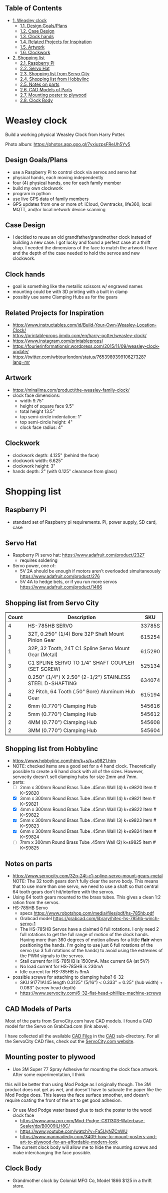<div id="table-of-contents">
<h2>Table of Contents</h2>
<div id="text-table-of-contents">
<ul>
<li><a href="#sec-1">1. Weasley clock</a>
<ul>
<li><a href="#sec-1-1">1.1. Design Goals/Plans</a></li>
<li><a href="#sec-1-2">1.2. Case Design</a></li>
<li><a href="#sec-1-3">1.3. Clock hands</a></li>
<li><a href="#sec-1-4">1.4. Related Projects for Inspiration</a></li>
<li><a href="#sec-1-5">1.5. Artwork</a></li>
<li><a href="#sec-1-6">1.6. Clockwork</a></li>
</ul>
</li>
<li><a href="#sec-2">2. Shopping list</a>
<ul>
<li><a href="#sec-2-1">2.1. Raspberry Pi</a></li>
<li><a href="#sec-2-2">2.2. Servo Hat</a></li>
<li><a href="#sec-2-3">2.3. Shopping list from Servo City</a></li>
<li><a href="#sec-2-4">2.4. Shopping list from Hobbylinc</a></li>
<li><a href="#sec-2-5">2.5. Notes on parts</a></li>
<li><a href="#sec-2-6">2.6. CAD Models of Parts</a></li>
<li><a href="#sec-2-7">2.7. Mounting poster to plywood</a></li>
<li><a href="#sec-2-8">2.8. Clock Body</a></li>
</ul>
</li>
</ul>
</div>
</div>



# Weasley clock<a id="sec-1" name="sec-1"></a>

Build a working physical Weasley Clock from Harry Potter. 

Photo album: <https://photos.app.goo.gl/7yxiuzpsFReUh5Yy5>

## Design Goals/Plans<a id="sec-1-1" name="sec-1-1"></a>

-   use a Raspberry Pi to control clock via servos and servo hat
-   physical hands, each moving independently
-   four (4) physical hands, one for each family member
-   build my own clockwork
-   program in python
-   use live GPS data of family members
-   GPS updates from one or more of: iCloud, Owntracks, life360, local MQTT, and/or local network device scanning

## Case Design<a id="sec-1-2" name="sec-1-2"></a>

-   I decided to reuse an old grandfather/grandmother clock instead of
    building a new case. I got lucky and found a perfect case at a
    thrift shop. I needed the dimensions of the face to match the
    artwork I have and the depth of the case needed to hold the servos
    and new clockwork.

## Clock hands<a id="sec-1-3" name="sec-1-3"></a>

-   goal is something like the metallic scissors w/ engraved names
-   mounting could be with 3D printing with a built in clamp
-   possibly use same Clamping Hubs as for the gears

## Related Projects for Inspiration<a id="sec-1-4" name="sec-1-4"></a>

-   <https://www.instructables.com/id/Build-Your-Own-Weasley-Location-Clock/>
-   <https://printableprops.jimdo.com/en/harry-potter/weasley-clock/>
-   <https://www.instagram.com/printableprops/>
-   <https://fourierinformationsir.wordpress.com/2015/11/09/weasley-clock-update/>
-   <https://twitter.com/wbtourlondon/status/765398939910627328?lang=mr>

## Artwork<a id="sec-1-5" name="sec-1-5"></a>

-   <https://minalima.com/product/the-weasley-family-clock/>
-   clock face dimensions: 
    -   width 9.75"
    -   height of square face 9.5"
    -   total height 13.5"
    -   top semi-circle indentation: 1"
    -   top semi-circle height: 4"
    -   clock face radius: 4"

## Clockwork<a id="sec-1-6" name="sec-1-6"></a>

-   clockwork depth: 4.125" (behind the face)
-   clockwork width: 6.625"
-   clockwork height: 3"
-   hands depth:     2"     (with 0.125" clearance from glass)

# Shopping list<a id="sec-2" name="sec-2"></a>

## Raspberry Pi<a id="sec-2-1" name="sec-2-1"></a>

-   standard set of Raspberry pi requirements. Pi, power supply, SD card, case

## Servo Hat<a id="sec-2-2" name="sec-2-2"></a>

-   Raspberry Pi servo hat: <https://www.adafruit.com/product/2327>
    -   requires soldering
-   Servo power, one of:
    -   5V 2A should be enough if motors aren't overloaded simultaneously <https://www.adafruit.com/product/276>
    -   5V 4A to hedge bets, or if you run more servos <https://www.adafruit.com/product/1466>

## Shopping list from Servo City<a id="sec-2-3" name="sec-2-3"></a>

<table border="2" cellspacing="0" cellpadding="6" rules="groups" frame="hsides">


<colgroup>
<col  class="right" />

<col  class="left" />

<col  class="right" />
</colgroup>
<thead>
<tr>
<th scope="col" class="right">Count</th>
<th scope="col" class="left">Description</th>
<th scope="col" class="right">SKU</th>
</tr>
</thead>

<tbody>
<tr>
<td class="right">4</td>
<td class="left">HS-785HB SERVO</td>
<td class="right">33785S</td>
</tr>


<tr>
<td class="right">3</td>
<td class="left">32T, 0.250" (1/4) Bore 32P Shaft Mount Pinion Gear</td>
<td class="right">615254</td>
</tr>


<tr>
<td class="right">1</td>
<td class="left">32P, 32 Tooth, 24T C1 Spline Servo Mount Gear (Metal)</td>
<td class="right">615290</td>
</tr>


<tr>
<td class="right">3</td>
<td class="left">C1 SPLINE SERVO TO 1/4" SHAFT COUPLER (SET SCREW)</td>
<td class="right">525134</td>
</tr>


<tr>
<td class="right">3</td>
<td class="left">0.250" (1/4") X 2.50" (2-1/2") STAINLESS STEEL D-SHAFTING</td>
<td class="right">634074</td>
</tr>


<tr>
<td class="right">4</td>
<td class="left">32 Pitch, 64 Tooth (.50" Bore) Aluminum Hub Gear</td>
<td class="right">615194</td>
</tr>


<tr>
<td class="right">2</td>
<td class="left">6mm (0.770") Clamping Hub</td>
<td class="right">545616</td>
</tr>


<tr>
<td class="right">2</td>
<td class="left">5mm (0.770") Clamping Hub</td>
<td class="right">545612</td>
</tr>


<tr>
<td class="right">2</td>
<td class="left">4MM (0.770") Clamping Hub</td>
<td class="right">545608</td>
</tr>


<tr>
<td class="right">2</td>
<td class="left">3MM (0.770") Clamping Hub</td>
<td class="right">545604</td>
</tr>
</tbody>
</table>

## Shopping list from Hobbylinc<a id="sec-2-4" name="sec-2-4"></a>

-   <https://www.hobbylinc.com/htm/k+s/k+s9821.htm>
-   NOTE: checked items are a good set for a 4 hand clock. Theoretically
    possible to create a 6 hand clock with all of the sizes. However,
    servocity doesn't sell clamping hubs for size 2mm and 7mm.
-   parts:
    -   [ ] 2mm x 300mm Round Brass Tube .45mm Wall (4) k+s9820 Item # K+S9820
    -   [X] 3mm x 300mm Round Brass Tube .45mm Wall (4) k+s9821 Item # K+S9821
    -   [X] 4mm x 300mm Round Brass Tube .45mm Wall (3) k+s9822 Item # K+S9822
    -   [X] 5mm x 300mm Round Brass Tube .45mm Wall (3) k+s9823 Item # K+S9823
    -   [X] 6mm x 300mm Round Brass Tube .45mm Wall (2) k+s9824 Item # K+S9824
    -   [ ] 7mm x 300mm Round Brass Tube .45mm Wall (2) k+s9825 Item # K+S9825

## Notes on parts<a id="sec-2-5" name="sec-2-5"></a>

-   <https://www.servocity.com/32p-24t-c1-spline-servo-mount-gears-metal>
    NOTE: The 32 tooth gears don't fully clear the servo body. This
    means that to use more than one servo, we need to use a shaft so
    that central 64 tooth gears don't hit/interfere with the servos.
-   Using 64 tooth gears mounted to the brass tubes. This gives a clean
    1:2 ration from the servos.
-   HS-785HB Servo
    -   specs <https://www.robotshop.com/media/files/pdf/hs-785hb.pdf>
    -   Grabcad model <https://grabcad.com/library/hitec-hs-785hb-winch-servo-1>
    -   The HS-785HB Servos have a claimed 8 full rotations. I only need
        2 full rotations to get the full range of motion of the clock
        hands. Having more than 360 degrees of motion allows for a little
        **flair** when positioning the hands. I'm going to use just 6 full
        rotations of the servo (so 3 full rotations of the hands) to
        avoid using the extremes of the PWM signals to the servos.
    -   Stall current for HS-785HB is 1500mA. Max current 6A (at 5V?)
    -   No load current for HS-785HB is 230mA
    -   Idle current for HS-785HB is 9mA
-   possible screws for attaching to clamping hubs? 6-32
    -   SKU 91771A145  length 0.3125" (5/16")  <  0.333" = 0.25" (hub width) + 0.083" (screw head depth)
    -   <https://www.servocity.com/6-32-flat-head-phillips-machine-screws>

## CAD Models of Parts<a id="sec-2-6" name="sec-2-6"></a>

Most of the parts from ServoCity.com have CAD models. I found a CAD
model for the Servo on GrabCad.com (link above).

I have collected all the available [CAD Files](CAD/library) in the
[CAD](CAD) sub-directory. For all the ServoCity CAD files, check out
the [ServoCity.com website](<https://www.servocity.com/step-files>).

## Mounting poster to plywood<a id="sec-2-7" name="sec-2-7"></a>

-   Use 3M Super 77 Spray Adhesive for mounting the clock face artwork. After some experimentation, I think

this will be better than using Mod Podge as I originally though. The
3M product does not get as wet, and doesn't have to saturate the paper
like the Mod Podge does. This leaves the face surface smoother, and
doesn't require coating the front of the art to get good adhesion.
-   Or use Mod Podge water based glue to tack the poster to the wood clock face  
    -   <https://www.amazon.com/Mod-Podge-CS11303-Waterbase-Sealer/dp/B0009ILH8C/>
    -   <https://www.youtube.com/watch?v=Fa5UyNZCnWU>
    -   <https://www.manmadediy.com/3409-how-to-mount-posters-and-art-to-plywood-for-an-affordable-modern-look>
-   The current clock body will allow me to hide the mounting screws
    and make interchanging the face possible.

## Clock Body<a id="sec-2-8" name="sec-2-8"></a>

-   Grandmother clock by Colonial MFG Co, Model 1866 $125 in a thrift store.
